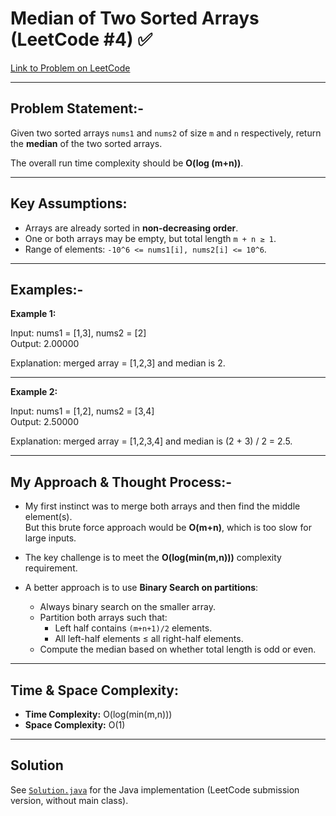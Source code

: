 # Median of Two Sorted Arrays (LeetCode #4) ✅
[Link to Problem on LeetCode](https://leetcode.com/problems/median-of-two-sorted-arrays/)

---

## Problem Statement:-
Given two sorted arrays `nums1` and `nums2` of size `m` and `n` respectively, return the **median** of the two sorted arrays.

The overall run time complexity should be **O(log (m+n))**.

---

## Key Assumptions:
- Arrays are already sorted in **non-decreasing order**.
- One or both arrays may be empty, but total length `m + n ≥ 1`.
- Range of elements: `-10^6 <= nums1[i], nums2[i] <= 10^6`.

---

## Examples:-

**Example 1:**

Input: nums1 = [1,3], nums2 = [2]  
Output: 2.00000  

Explanation: merged array = [1,2,3] and median is 2.

---

**Example 2:**

Input: nums1 = [1,2], nums2 = [3,4]  
Output: 2.50000  

Explanation: merged array = [1,2,3,4] and median is (2 + 3) / 2 = 2.5.

---

## My Approach & Thought Process:-

- My first instinct was to merge both arrays and then find the middle element(s).  
  But this brute force approach would be **O(m+n)**, which is too slow for large inputs.

- The key challenge is to meet the **O(log(min(m,n)))** complexity requirement.

- A better approach is to use **Binary Search on partitions**:
  - Always binary search on the smaller array.
  - Partition both arrays such that:
    - Left half contains `(m+n+1)/2` elements.
    - All left-half elements ≤ all right-half elements.
  - Compute the median based on whether total length is odd or even.

---

## Time & Space Complexity:

- **Time Complexity:** O(log(min(m,n)))
- **Space Complexity:** O(1)

---

## Solution

See [`Solution.java`](Solution.java) for the Java implementation (LeetCode submission version, without main class).
